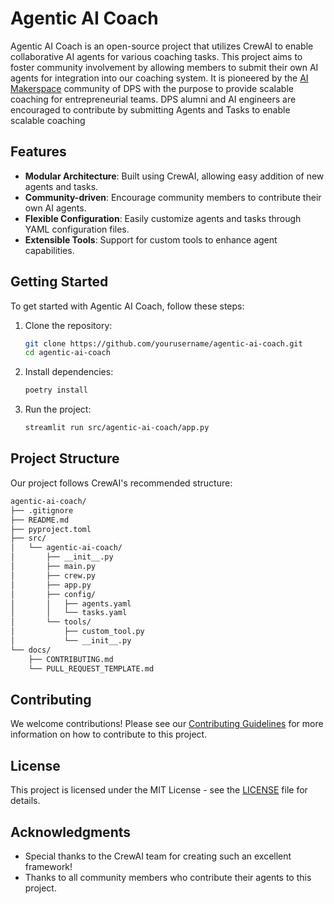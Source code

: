 # Agentic AI Coach

Agentic AI Coach is an open-source project that utilizes CrewAI to enable collaborative AI agents for various coaching tasks. This project aims to foster community involvement by allowing members to submit their own AI agents for integration into our coaching system. 
It is pioneered by the [AI Makerspace](https://github.com/DigitalProductschool/AI-Makerspace) community of DPS with the purpose to provide scalable coaching for entrepreneurial teams. DPS alumni and AI engineers are encouraged to contribute by submitting Agents and Tasks to enable scalable coaching

## Features

- **Modular Architecture**: Built using CrewAI, allowing easy addition of new agents and tasks.
- **Community-driven**: Encourage community members to contribute their own AI agents.
- **Flexible Configuration**: Easily customize agents and tasks through YAML configuration files.
- **Extensible Tools**: Support for custom tools to enhance agent capabilities.

## Getting Started

To get started with Agentic AI Coach, follow these steps:

1. Clone the repository:
   ```sh
   git clone https://github.com/yourusername/agentic-ai-coach.git
   cd agentic-ai-coach

2. Install dependencies:
    ```sh
    poetry install

3. Run the project:
    ```sh 
    streamlit run src/agentic-ai-coach/app.py


## Project Structure
Our project follows CrewAI's recommended structure:
```bash 
agentic-ai-coach/
├── .gitignore
├── README.md
├── pyproject.toml
├── src/
│   └── agentic-ai-coach/
│       ├── __init__.py
│       ├── main.py
│       ├── crew.py
│       ├── app.py
│       ├── config/
│       │   ├── agents.yaml
│       │   └── tasks.yaml
│       └── tools/
│           ├── custom_tool.py
│           └── __init__.py
└── docs/
    ├── CONTRIBUTING.md
    └── PULL_REQUEST_TEMPLATE.md
```

## Contributing

We welcome contributions! Please see our [Contributing Guidelines](docs/CONTRIBUTING.md) for more information on how to contribute to this project.

## License

This project is licensed under the MIT License - see the [LICENSE](LICENSE) file for details.

## Acknowledgments

- Special thanks to the CrewAI team for creating such an excellent framework!
- Thanks to all community members who contribute their agents to this project.



